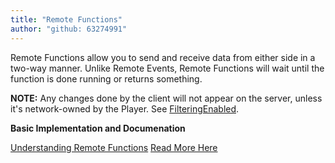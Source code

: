```yaml
---
title: "Remote Functions"
author: "github: 63274991"
---
```


Remote Functions allow you to send and receive data from either side in a two-way manner. Unlike Remote Events, Remote Functions will wait until the function is done running or returns something.

**NOTE:** Any changes done by the client will not appear on the server, unless it's network-owned by the Player. See [FilteringEnabled](https://github.com/eunhalua/tags/blob/main/FilteringEnabled.md).

**Basic Implementation and Documenation**

[Understanding Remote Functions](https://github.com/eunhalua/tags/blob/main/Remote%20Functions.md)
[Read More Here](https://create.roblox.com/docs/scripting/events/remote#remote-callbacks)
